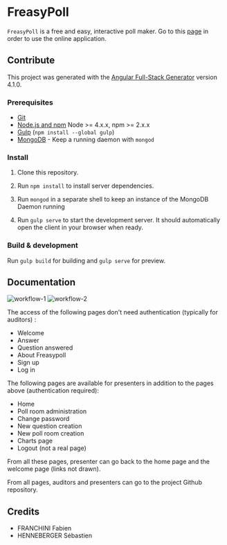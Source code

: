# FreasyPoll

`FreasyPoll` is a free and easy, interactive poll maker. Go to this [page](https://shenn299.github.io/HEIGVD-TWEB-FreasyPoll/)
in order to use the online application.

## Contribute

This project was generated with the [Angular Full-Stack Generator](https://github.com/DaftMonk/generator-angular-fullstack)
version 4.1.0.

### Prerequisites

- [Git](https://git-scm.com/)
- [Node.js and npm](nodejs.org) Node >= 4.x.x, npm >= 2.x.x
- [Gulp](http://gulpjs.com/) (`npm install --global gulp`)
- [MongoDB](https://www.mongodb.org/) - Keep a running daemon with `mongod`

### Install

1. Clone this repository.

2. Run `npm install` to install server dependencies.

3. Run `mongod` in a separate shell to keep an instance of the MongoDB Daemon
running

4. Run `gulp serve` to start the development server. It should automatically
open the client in your browser when ready.

### Build & development

Run `gulp build` for building and `gulp serve` for preview.

## Documentation
![workflow-1](resources/workflow-1.png?raw=true "workflow-1")
![workflow-2](resources/workflow-2.png?raw=true "workflow-2")

The access of the following pages don't need authentication (typically for auditors) :

  - Welcome
  - Answer
  - Question answered
  - About Freasypoll
  - Sign up
  - Log in

The following pages are available for presenters in addition to the pages above (authentication required):

  - Home
  - Poll room administration
  - Change password
  - New question creation
  - New poll room creation
  - Charts page
  - Logout (not a real page)

  From all these pages, presenter can go back to the home page and the welcome page (links not drawn).

From all pages, auditors and presenters can go to the project Github repository. 

## Credits
* FRANCHINI Fabien
* HENNEBERGER Sébastien
